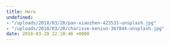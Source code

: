 ```yaml
---
title: Hero
undefined:
- "/uploads/2018/03/20/pan-xiaozhen-423533-unsplash.jpg"
- "/uploads/2018/03/20/charisse-kenion-367844-unsplash.jpg"
date: 2018-03-20 22:10:46 +0000
---
```


